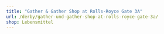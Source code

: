 ```yaml
---
title: "Gather & Gather Shop at Rolls-Royce Gate 3A"
url: /derby/gather-und-gather-shop-at-rolls-royce-gate-3a/
shop: Lebensmittel
---
```

